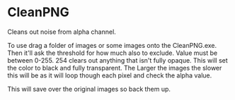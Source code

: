 # CleanPNG
Cleans out noise from alpha channel.

To use drag a folder of images or some images onto the CleanPNG.exe. Then it'll ask the threshold for how much also to exclude. Value must be between 0-255. 254 clears out anything that isn't fully opaque. This will set the color to black and fully transparent. The Larger the images the slower this will be as it will loop though each pixel and check the alpha value.

This will save over the original images so back them up.
